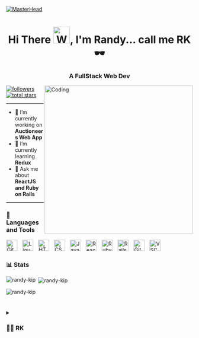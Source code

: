 [![MasterHead](https://camo.githubusercontent.com/8bd5bffa763c294fab1345c2886cf6e453dd03d5a785cdd73619e64fdbc32444/68747470733a2f2f7777772e6368617270656e692e636f6d2f7374617469632f696d616765732f6172726f772d66756e6374696f6e732d696e2d636c6173732d70726f706572746965732d6d696768742d6e6f742d62652d61732d67726561742d61732d77652d7468696e6b2f62616e6e65722e676966)](https://github.com/randy-kip)
<h1 align="center">Hi There <img src="https://raw.githubusercontent.com/nixin72/nixin72/master/wave.gif" 
         alt="Waving hand animated gif"
         height="45"
         width="45" />, I'm Randy... call me RK🕶️</h1>
<h3 align="center">A FullStack Web Dev</h3>
<img align="right" alt="Coding" width="400" src="https://media4.giphy.com/media/qgQUggAC3Pfv687qPC/giphy.gif">


<!--
**randy-kip/randy-kip** is a ✨ _special_ ✨ repository because its `README.md` (this file) appears on your GitHub profile.

Here are some ideas to get you started:

- 🔭 I’m currently working on ...
- 🌱 I’m currently learning ...
- 👯 I’m looking to collaborate on ...
- 🤔 I’m looking for help with ...
- 💬 Ask me about ...
- 📫 How to reach me: ...
- 😄 Pronouns: ...
- ⚡ Fun fact: ...
-->

<p align="left">
      <a href="https://github.com/randy-kip?tab=followers">
         <img alt="followers" title="Follow me on Github" src="https://custom-icon-badges.demolab.com/github/followers/randy-kip?color=236ad3&labelColor=1155ba&style=for-the-badge&logo=person-add&label=Follow&logoColor=white"/></a>
      <a href="https://github.com/randy-kip?tab=repositories&sort=stargazers">
         <img alt="total stars" title="Total stars on GitHub" src="https://custom-icon-badges.demolab.com/github/stars/randy-kip?color=55960c&style=for-the-badge&labelColor=488207&logo=star"/></a>
   </p>

---

- 🔭 I’m currently working on **Auctioneers Web App**
- 🌱 I’m currently learning **Redux**
- 💬 Ask me about **ReactJS and Ruby on Rails**

---

### 🧰 Languages and Tools

<img align="left" alt="Git" width="30px" style="padding-right:10px;" src="https://cdn.jsdelivr.net/gh/devicons/devicon/icons/git/git-original.svg" />
<img align="left" alt="Linux" width="30px" style="padding-right:10px;" src="https://cdn.jsdelivr.net/gh/devicons/devicon/icons/linux/linux-original.svg" />
<img align="left" alt="HTML" width="30px" style="padding-right:10px;" src="https://cdn.jsdelivr.net/gh/devicons/devicon/icons/html5/html5-plain.svg" />
<img align="left" alt="CSS" width="30px" style="padding-right:10px;" src="https://cdn.jsdelivr.net/gh/devicons/devicon/icons/css3/css3-plain.svg" />
<img align="left" alt="JavaScript" width="30px" style="padding-right:10px;" src="https://cdn.jsdelivr.net/gh/devicons/devicon/icons/javascript/javascript-plain.svg" />
<img align="left" alt="React" width="30px" style="padding-right:10px;" src="https://cdn.jsdelivr.net/gh/devicons/devicon/icons/react/react-original.svg" />
<img align="left" alt="Ruby" width="30px" style="padding-right:10px;" src="https://cdn.jsdelivr.net/gh/devicons/devicon/icons/ruby/ruby-plain.svg"/>
<img align="left" alt="Rails" width="30px" style="padding-right:10px;" src="https://cdn.jsdelivr.net/gh/devicons/devicon/icons/rails/rails-original-wordmark.svg"/>
          
<img align="left" alt="GitHub" width="30px" style="padding-right:10px;" src="https://cdn.jsdelivr.net/gh/devicons/devicon/icons/github/github-original.svg" />
<img align="left" alt="VSCode" width="30px" style="padding-right:10px;" src="https://cdn.jsdelivr.net/gh/devicons/devicon/icons/vscode/vscode-original.svg" />

<br />

#


### 📊 Stats

<!-- ![RK's GitHub stats](https://github-readme-stats.vercel.app/api?username=randy-kip&show_icons=true&theme=radical) -->

<!-- ![GitHub Streak](https://streak-stats.demolab.com?user=ForrestKnight&theme=gruvbox&border_radius=4.5) -->

<p><img align="left" src="https://github-readme-stats-sigma-five.vercel.app/api/top-langs?username=randy-kip&show_icons=true&locale=en&layout=compact&theme=highcontrast" alt="randy-kip" /></p>

<p>&nbsp;<img align="center" src="https://github-readme-stats-sigma-five.vercel.app/api?username=randy-kip&show_icons=true&locale=en&theme=highcontrast" alt="randy-kip" /></p>

<p><img align="center" src="https://github-readme-streak-stats.herokuapp.com/?user=randy-kip&&theme=highcontrast" alt="randy-kip" /></p>

#

<details>
      <summary><h3>👨‍💻 RK</h3></summary>
      <p>Amazing Projects Ahead!</p>
